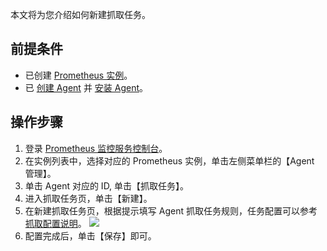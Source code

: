 本文将为您介绍如何新建抓取任务。

## 前提条件

- 已创建 [Prometheus 实例](https://cloud.tencent.com/document/product/1416/55982)。
- 已 [创建 Agent](https://cloud.tencent.com/document/product/1416/55990) 并 [安装 Agent](https://cloud.tencent.com/document/product/1416/55991)。

## 操作步骤

1. 登录 [Prometheus 监控服务控制台](https://console.cloud.tencent.com/monitor/prometheus)。
2. 在实例列表中，选择对应的 Prometheus 实例，单击左侧菜单栏的【Agent 管理】。
3. 单击 Agent 对应的 ID, 单击【抓取任务】。
4. 进入抓取任务页，单击【新建】。
5. 在新建抓取任务页，根据提示填写 Agent 抓取任务规则，任务配置可以参考 [抓取配置说明](https://cloud.tencent.com/document/product/1416/55995)。
   ![](https://main.qcloudimg.com/raw/98cdbb42082ad27b84bd6308d743d89e.png)
6. 配置完成后，单击【保存】即可。

